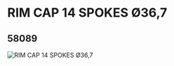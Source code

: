 # RIM CAP 14 SPOKES Ø36,7
## 58089
![RIM CAP 14 SPOKES Ø36,7](https://lc-www-live-s.legocdn.com/media/bricks/5/2/4501820.jpg)
